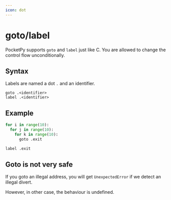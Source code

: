 ```yaml
---
icon: dot
---
```


# goto/label

PocketPy supports `goto` and `label` just like C. You are allowed to change the control flow unconditionally.

## Syntax

Labels are named a dot `.` and an identifier.

```
goto .<identifier>
label .<identifier>
```

## Example

```python
for i in range(10):
  for j in range(10):
    for k in range(10):
      goto .exit

label .exit
```

## Goto is not very safe

If you goto an illegal address, you will get `UnexpectedError` if we detect an illegal divert.

However, in other case, the behaviour is undefined.

